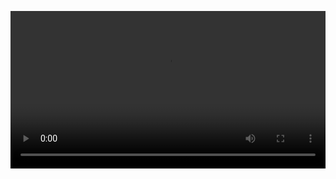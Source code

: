 <video src="https://github.com/user-attachments/assets/d745f82f-fa15-443d-91d8-58aba809fd92" controls width="100%"></video>